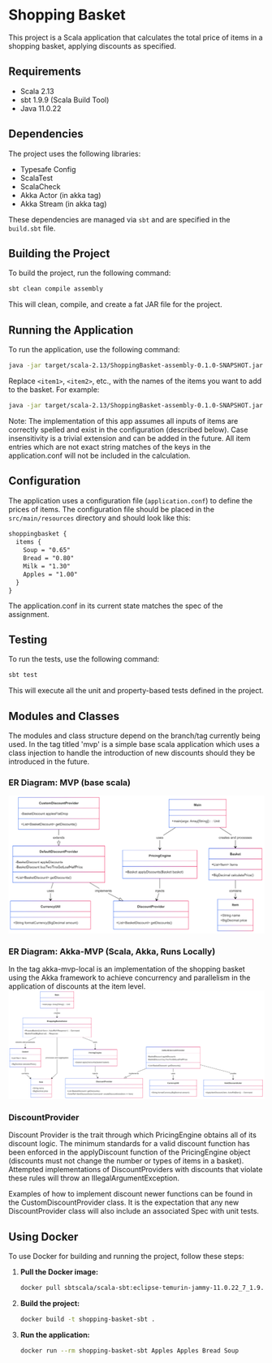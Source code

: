 # Shopping Basket

This project is a Scala application that calculates the total price of items in a shopping basket, applying discounts as specified.

## Requirements

- Scala 2.13
- sbt 1.9.9 (Scala Build Tool)
- Java 11.0.22

## Dependencies

The project uses the following libraries:

- Typesafe Config
- ScalaTest
- ScalaCheck
- Akka Actor (in akka tag)
- Akka Stream (in akka tag)

These dependencies are managed via `sbt` and are specified in the `build.sbt` file.

## Building the Project

To build the project, run the following command:

```sh
sbt clean compile assembly
```

This will clean, compile, and create a fat JAR file for the project.

## Running the Application

To run the application, use the following command:

```sh
java -jar target/scala-2.13/ShoppingBasket-assembly-0.1.0-SNAPSHOT.jar <item1> <item2> ...
```

Replace `<item1>`, `<item2>`, etc., with the names of the items you want to add to the basket. For example:

```sh
java -jar target/scala-2.13/ShoppingBasket-assembly-0.1.0-SNAPSHOT.jar Soup Bread Milk
```

Note: The implementation of this app assumes all inputs of items are correctly spelled and exist in the configuration (described below). Case insensitivity is a trivial extension and can be added in the future. 
All item entries which are not exact string matches of the keys in the application.conf will not be included in the calculation. 

## Configuration

The application uses a configuration file (`application.conf`) to define the prices of items. The configuration file should be placed in the `src/main/resources` directory and should look like this:

```hocon
shoppingbasket {
  items {
    Soup = "0.65"
    Bread = "0.80"
    Milk = "1.30"
    Apples = "1.00"
  }
}
```

The application.conf in its current state matches the spec of the assignment.

## Testing

To run the tests, use the following command:

```sh
sbt test
```

This will execute all the unit and property-based tests defined in the project.

## Modules and Classes
The modules and class structure depend on the branch/tag currently being used. In the tag titled 'mvp' is a simple base scala application which uses a class injection 
to handle the introduction of new discounts should they be introduced in the future. 

### ER Diagram: MVP (base scala)
![ER Diagram](docs/Shopping-Basket-ER.png)

### ER Diagram: Akka-MVP (Scala, Akka, Runs Locally)
In the tag akka-mvp-local is an implementation of the shopping basket using the Akka framework to achieve concurrency and parallelism in the application of discounts at the item level.
![ER Diagram](docs/Shopping-Basket-Akka-ER.png)

### DiscountProvider
Discount Provider is the trait through which PricingEngine obtains all of its discount logic. The minimum standards for a valid discount function has been enforced in the applyDiscount function
of the PricingEngine object (discounts must not change the number or types of items in a basket). Attempted implementations of DiscountProviders with discounts that violate these rules will throw
an IllegalArgumentException. 

Examples of how to implement discount newer functions can be found in the CustomDiscountProvider class. It is the expectation that any new DiscountProvider class will also include an associated Spec
with unit tests.

## Using Docker

To use Docker for building and running the project, follow these steps:

1. **Pull the Docker image:**

   ```sh
   docker pull sbtscala/scala-sbt:eclipse-temurin-jammy-11.0.22_7_1.9.9_2.13.12
   ```

2. **Build the project:**

   ```sh
   docker build -t shopping-basket-sbt .
   ```
   
3. **Run the application:**
   ```sh
   docker run --rm shopping-basket-sbt Apples Apples Bread Soup
   ```
